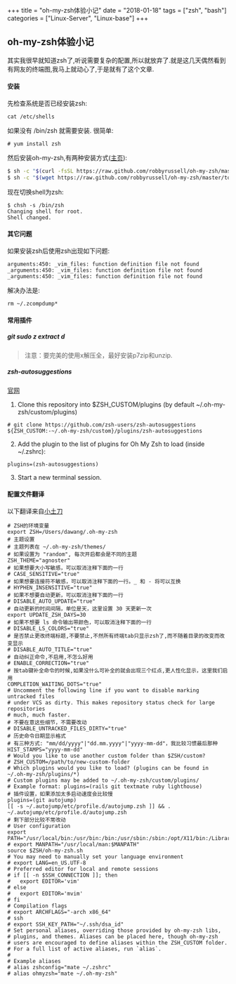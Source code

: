 +++
title = "oh-my-zsh体验小记"
date = "2018-01-18"
tags = ["zsh", "bash"]
categories = ["Linux-Server", "Linux-base"]
+++

## oh-my-zsh体验小记

其实我很早就知道zsh了,听说需要复杂的配置,所以就放弃了.就是这几天偶然看到有网友的终端图,我马上就动心了,于是就有了这个文章.

#### 安装

先检查系统是否已经安装zsh:

```
cat /etc/shells
```
如果没有 /bin/zsh 就需要安装.
很简单:

``` shell
# yum install zsh
```

<!-- more -->


然后安装oh-my-zsh,有两种安装方式([主页](http://ohmyz.sh)):

``` zsh
$ sh -c "$(curl -fsSL https://raw.github.com/robbyrussell/oh-my-zsh/master/tools/install.sh)"
$ sh -c "$(wget https://raw.github.com/robbyrussell/oh-my-zsh/master/tools/install.sh -O -)"
```

现在切换shell为zsh:

```
$ chsh -s /bin/zsh
Changing shell for root.
Shell changed.
```

#### 其它问题

如果安装zsh后使用zsh出现如下问题:

``` shell
arguments:450: _vim_files: function definition file not found
_arguments:450: _vim_files: function definition file not found
_arguments:450: _vim_files: function definition file not found
```
解决办法是:

```shell
rm ~/.zcompdump*
```

#### 常用插件

##### git sudo z extract d

> 注意：要完美的使用x解压全，最好安装p7zip和unzip.

##### zsh-autosuggestions

[官网](https://github.com/zsh-users/zsh-autosuggestions)

1. Clone this repository into $ZSH_CUSTOM/plugins (by default ~/.oh-my-zsh/custom/plugins)

```shell
# git clone https://github.com/zsh-users/zsh-autosuggestions ${ZSH_CUSTOM:-~/.oh-my-zsh/custom}/plugins/zsh-autosuggestions
```

2. Add the plugin to the list of plugins for Oh My Zsh to load (inside ~/.zshrc):

`plugins=(zsh-autosuggestions)`

3. Start a new terminal session.

#### 配置文件翻译

以下翻译来自[小土刀](http://wdxtub.com/2016/02/18/oh-my-zsh/)

```shell
# ZSH的环境变量
export ZSH=/Users/dawang/.oh-my-zsh
# 主题设置
# 主题列表在 ~/.oh-my-zsh/themes/
# 如果设置为 "random", 每次开启都会是不同的主题
ZSH_THEME="agnoster"
# 如果想要大小写敏感，可以取消注释下面的一行
# CASE_SENSITIVE="true"
# 如果想要连接符不敏感，可以取消注释下面的一行。_ 和 - 将可以互换
# HYPHEN_INSENSITIVE="true"
# 如果不想要自动更新，可以取消注释下面的一行
# DISABLE_AUTO_UPDATE="true"
# 自动更新的时间间隔，单位是天，这里设置 30 天更新一次
export UPDATE_ZSH_DAYS=30
# 如果不想要 ls 命令输出带颜色，可以取消注释下面的一行
# DISABLE_LS_COLORS="true"
# 是否禁止更改终端标题,不要禁止,不然所有终端tab只显示zsh了,而不随着目录的改变而改变显示
# DISABLE_AUTO_TITLE="true"
# 自动纠正命令,不启用,不怎么好用
# ENABLE_CORRECTION="true"
# 按tab键补全命令的时候,如果没什么可补全的就会出现三个红点,更人性化显示，这里我们启用
COMPLETION_WAITING_DOTS="true"
# Uncomment the following line if you want to disable marking untracked files
# under VCS as dirty. This makes repository status check for large repositories
# much, much faster.
# 不要在意这些细节，不需要改动
# DISABLE_UNTRACKED_FILES_DIRTY="true"
# 历史命令日期显示格式
# 有三种方式: "mm/dd/yyyy"|"dd.mm.yyyy"|"yyyy-mm-dd"，我比较习惯最后那种
HIST_STAMPS="yyyy-mm-dd"
# Would you like to use another custom folder than $ZSH/custom?
# ZSH_CUSTOM=/path/to/new-custom-folder
# Which plugins would you like to load? (plugins can be found in ~/.oh-my-zsh/plugins/*)
# Custom plugins may be added to ~/.oh-my-zsh/custom/plugins/
# Example format: plugins=(rails git textmate ruby lighthouse)
# 插件设置，如果添加太多启动速度会比较慢
plugins=(git autojump)
[[ -s ~/.autojump/etc/profile.d/autojump.zsh ]] && . ~/.autojump/etc/profile.d/autojump.zsh
# 剩下部分比较不常改动 
# User configuration
export PATH="/usr/local/bin:/usr/bin:/bin:/usr/sbin:/sbin:/opt/X11/bin:/Library/TeX/texbin"
# export MANPATH="/usr/local/man:$MANPATH"
source $ZSH/oh-my-zsh.sh
# You may need to manually set your language environment
# export LANG=en_US.UTF-8
# Preferred editor for local and remote sessions
# if [[ -n $SSH_CONNECTION ]]; then
#   export EDITOR='vim'
# else
#   export EDITOR='mvim'
# fi
# Compilation flags
# export ARCHFLAGS="-arch x86_64"
# ssh
# export SSH_KEY_PATH="~/.ssh/dsa_id"
# Set personal aliases, overriding those provided by oh-my-zsh libs,
# plugins, and themes. Aliases can be placed here, though oh-my-zsh
# users are encouraged to define aliases within the ZSH_CUSTOM folder.
# For a full list of active aliases, run `alias`.
#
# Example aliases
# alias zshconfig="mate ~/.zshrc"
# alias ohmyzsh="mate ~/.oh-my-zsh"
```